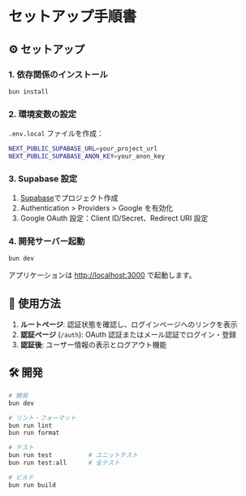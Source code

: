 # セットアップ手順書

## ⚙️ セットアップ

### 1. 依存関係のインストール

```bash
bun install
```

### 2. 環境変数の設定

`.env.local` ファイルを作成：

```bash
NEXT_PUBLIC_SUPABASE_URL=your_project_url
NEXT_PUBLIC_SUPABASE_ANON_KEY=your_anon_key
```

### 3. Supabase 設定

1. [Supabase](https://supabase.com/)でプロジェクト作成
2. Authentication > Providers > Google を有効化
3. Google OAuth 設定：Client ID/Secret、Redirect URI 設定

### 4. 開発サーバー起動

```bash
bun dev
```

アプリケーションは [http://localhost:3000](http://localhost:3000) で起動します。

## 📱 使用方法

1. **ルートページ**: 認証状態を確認し、ログインページへのリンクを表示
2. **認証ページ** (`/auth`): OAuth 認証またはメール認証でログイン・登録
3. **認証後**: ユーザー情報の表示とログアウト機能

## 🛠️ 開発

```bash
# 開発
bun dev

# リント・フォーマット
bun run lint
bun run format

# テスト
bun run test          # ユニットテスト
bun run test:all      # 全テスト

# ビルド
bun run build
```
